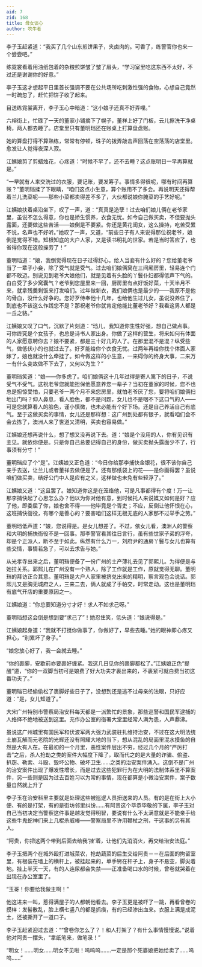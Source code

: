 ```yaml
---
aid: 7
zid: 168
title: 母女谈心
author: 吹牛者
---
```


李子玉赶紧道：“我买了几个山东煎饼果子，夹卤肉的。可香了，练警官你也来一个尝尝吧。”

练霓裳看着用油纸包着的杂粮煎饼皱了皱了眉头，“学习室里吃这东西不太好，不过还是谢谢你的好意。”

李子玉这才想起平日里首长强调不要在公共场所吃刺激性强的食物，心想自己竟然一时疏忽了，赶忙把饼子收了起来。

目送练霓裳离开，李子玉心中暗道：“这小娘子还真不好弄哩。”

六榕街上，忙碌了一天的董家小铺摘下了幌子，董祥上好了门板，云儿擦洗干净桌椅，两人都去睡了。店堂里只有董明珰还在账桌上打算盘盘账。

她的算盘打得不算熟练，常常有停顿，珠子的拨弄敲击声回荡在空荡荡的店堂里。愈发让人觉得夜深人寂。

江姨娘剪了剪蜡烛花，心疼道：“时候不早了，还不去睡？这点账明日一早再算就是。”

“一早就有人来交洗过的衣服，要记账，要发筹子。事情多得很呢，哪有时间再算账？”董明珰揉了下眼睛，“咱们这点小生意，算个账用不了多会。再说明天还得帮着兰儿洗菜呢――那些小菜都卖得差不多了，大伙都说娘你腌菜的手艺好呢。”

江姨娘扶着桌沿坐下，叹了一声，道：“真真是造孽！过去咱们娘儿俩在老爷家里，虽说不怎么得意，你也是娇生惯养，衣食无忧。如今自己做买卖，不但要抛头露面，还要做这些苦活――娘倒是不要紧。你还是黄花闺女，这么操持，吃苦受累不说，名声也不好听。”她叹了一声，又道，“前些日子有人来说得那位祝老爷，娘倒是觉得不错。知根知底的大户人家，又是读书明礼的世家。若是当时答应了，也省得你现在这般操劳了！”

董明珰道：“娘，我倒觉得现在日子过得舒心。给人当妾有什么好的？您给董老爷当了一辈子小妾，除了受气就是受气。过去咱们娘俩窝在三间厢房里，轻易连个门都不敢迈。别说见到老爷大娘他们，就是见着有头脸的丫鬟仆妇都得低声下气的。白白受了多少窝囊气？老爷到您屋里来一回，厨房里有点好饭好菜，十天半月不来，就拿残羹剩饭来打发咱们。过年做新衣，我们娘俩也是最少的――我原不是他的骨血，没什么好争的。您好歹侍奉他十几年，也给他生过儿女，虽说没养住了，到底也不该这么作践您不是？那祝老爷你就肯定他能比董老爷好？我看这男人都是一丘之貉。”

江姨娘又叹了口气，沉默了片刻道：“珰儿，我知道你生性好强，想自己做点事。可你终究是个女孩子，也总是诗书人家出身。你做了这样的营生，将来如何有体面的人家愿意聘你去？娘不要紧，都是三十好几的人了。在那里混不是混？纵受些气，做低伏小的也就过去了。好歹能给你个衣食无忧。过两年再给你找个体面人家嫁了，娘也就没什么牵挂了。如今做这样的小生意，一来碍你的终身大事，二来万一有什么变故做不下去了，又何以为生？”

董明珰笑道：“娘――你多虑了。咱们娘俩这十几年过得是寄人篱下的日子，不说受气不受气。这祝老爷您就能担保他愿意养您一辈子？当初在董家的时候，您不也总是担惊受怕，只要老爷一两个月不来您房里，就怕老爷厌了您，要将咱们娘俩扫地出门吗？仰人鼻息，看人脸色，都不是问题，女儿也不是咽不下这口气的人――可是您就算看人的脸色，谨小慎微，也未必能有个好下场。还是自己养活自己有底气。至于这做买卖的事情，女儿还是那样想：这广州到处都有银子，就看咱们会不会去拣了，澳洲人来了世道又清明，买卖也容易做。”

江姨娘还想再说什么，想了想又没再说下去。道：“娘是个没用的人，你有见识有主见。就依你便是。只是你自己总要记得自己的身份，做买卖抛头露面少不了，行事须有分寸！”

董明珰应了个“是”。江姨娘又正色道：“今日你给那李捕快金银花，很不该你自己亲手去送，让兰儿或者董祥去做便是了。还有那纸袋上的花――是你画得罢？虽说咱们做买卖，结好公门中人是应有之义，这样做也未免有些轻浮了。”

江姨娘又道：“这且罢了。娘知道你这是在笼络他，可是凡事都得有个度！万一让那李捕快起了心思怎么办？他以为你对他有意，到时候托人来说媒又如何是好？应了他，即委屈了你，娘也舍不得――他毕竟是个胥吏；不应，反倒让他怀恨在心，这班捕快衙役，有哪个是善心的？要害咱们这样无根无底的人家那不过举手之劳。”

董明珰低声道：“娘，您说得是。是女儿想差了。不过，依女儿看，澳洲人的警察和大明的捕快衙役不是一回事。那李警官看其往日言行，虽有些世家子弟的浮夸，却是个正派人，断不至于如此。纵然有什么万一，刘府尹的通房丫鬟与女儿也算有些交情，事情若急了，可以去求告与她。”

从光孝寺出来之后，董明珰便备了一份广州的土产薄礼去见了郭熙儿。为得便是与她拉关系。郭熙儿在广州没有一个熟人，除了工作就是工作，原就觉得无聊。董明珰的拜访正合其意。董明珰是大户人家里被挤兑出来的精明，察言观色会说话。郭熙儿又是胸无城府之人，三来二去，俩人就成了手帕交，时常走动。这也是董明珰有底气开店的重要原因之一。

江姨娘道：“你总要知道分寸才好！求人不如求己呀。”

董明珰想这会倒是想到要“求己了”！她忍住笑，低头道：“娘说得是。”

江姨娘起身道：“我就不打搅你做事了，你做好了，早些去睡。”她的眼神即心疼又担心，“别累坏了身子。”

“娘您放心好了，我一会就去睡。”

“你的裹脚，安歇前亦要裹好缠紧。我这几日见你的裹脚都松了。”江姨娘正色“提醒”道，“你的一双脚当初可是娘费了好大功夫才裹出来的，不裹紧可就白费当初这番功夫了。”

董明珰已经偷偷松了裹脚好些日子了，没想到还是逃不过母亲的法眼，只好应道：“是，女儿知道了。”

大宋广州特别市警察局治安科每天都是一派繁忙的景象，那些巡警和国民军逮捕的人络绎不绝地被送到这里。充作办公室的衙署大堂里经常人满为患，人声鼎沸。

虽说这广州城里有国民军和伏波军两大强力武装驻扎维持治安，不过在这大明法统土崩瓦解而元老院的光辉还没有照耀大地的当下，想从混乱的局面里混水摸鱼的自然是大有人在。在最初的一个月里，恶性案件层出不穷，经过几个月的“严厉打击”之后，杀人抢劫之类的案件大幅度下降了，取而代之的是大量的诈骗、偷盗、扒窃、勒索、斗殴、毁坏公物、破坏卫生……之类的治安案件涌入。这倒不是广州的治安案件出现了爆发性增长，而是过去这些犯罪行为在大明的法制体系里不算案件，另一些则是因为过去百姓习以为常的事情，现在都算是小微治安案件，案子数量自然就上升了

李子玉在治安科里主要就是处理这些被巡逻人员扭送来的人员。有的是在街上大小便、有的是打架，有的是街坊邻里纠纷……有阿贵这个毕恭毕敬的下属，李子玉对自己当初决定当警察这件事是越发觉得明智，要说有什么不太满意就是不能亲手给这些牛鬼蛇神们来上几棍杀威棒――警察局里不许用鞭杖之刑，干这事的另有其人。

“阿贵，你把这两个带到后面去给我‘挂’着，让他们先消消火，再交给治安法庭。”

李子玉把两个在城外殴打进城菜农，抢劫蔬菜的后生交给阿贵－－在后面的拘留室里，有根装在墙上的横杆上，被挂起来的，单手铐在杆子上，身子不悬空，脚尖着地。挂上半天一天，有的人连尿都会失禁――正准备喝口水的时候，曾卷就哭着在出现在办公室里了。

“玉哥！你要给我做主啊！”

他这进来一叫，惹得满屋子的人都朝他看去。李子玉更是被吓了一跳，再看曾卷的摸样：发髻散乱，脸上横七竖八的都是抓痕，有的已经渗出血来。衣服上满是成泥土，还被撕开了一道口子。

李子玉赶紧迎过去道：““曾卷你怎么了？！和人打架了？有什么事情慢慢说。”说着他对阿贵一摆头，“拿纸笔来，做笔录！”

“明女！……明女……明女不见啦！呜呜呜.……一定是那个死婆娘把她给卖了……呜呜……”

